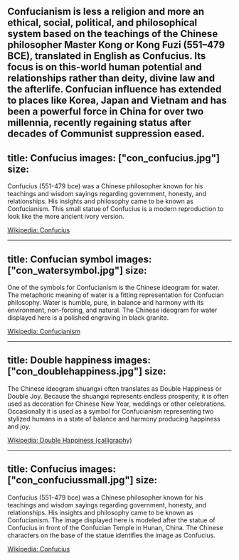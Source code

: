Confucianism is less a religion and more an ethical, social, political, and philosophical system based on the teachings of the Chinese philosopher Master Kong or Kong Fuzi (551–479 BCE), translated in English as Confucius. Its focus is on this-world human potential and relationships rather than deity, divine law and the afterlife. Confucian influence has extended to places like Korea, Japan and Vietnam and has been a powerful force in China for over two millennia, recently regaining status after decades of Communist suppression eased.
---
title: Confucius
images: ["con_confucius.jpg"]
size:
---
Confucius (551-479 bce) was a Chinese philosopher known for his teachings and wisdom sayings regarding government, honesty, and relationships. His insights and  philosophy came to be known as Confucianism. This small statue of Confucius is a modern reproduction to look like the more ancient ivory version.

[Wikipedia: Confucius](http://en.wikipedia.org/wiki/Confucius)


---
title: Confucian symbol
images: ["con_watersymbol.jpg"]
size:
---
One of the symbols for Confucianism is the Chinese ideogram for water. The metaphoric meaning of water is a fitting representation for Confucian philosophy. Water is humble, pure, in balance and harmony with its environment, non-forcing, and natural. The Chinese ideogram for water displayed here is a polished engraving in black granite.

[Wikipedia: Confucianism](http://en.wikipedia.org/wiki/Confucianism)


---
title: Double happiness
images: ["con_doublehappiness.jpg"]
size:
---
The Chinese ideogram shuangxi  often translates as Double Happiness or Double Joy. Because the shuangxi represents endless prosperity, it is often used as decoration for Chinese New Year, weddings or other celebrations. Occasionally it is used as a symbol for Confucianism representing two stylized humans in a state of balance and harmony producing happiness and joy.

[Wikipedia: Double Happiness (calligraphy)](http://en.wikipedia.org/wiki/Double_Happiness_%28calligraphy%29)


---
title: Confucius
images: ["con_confuciussmall.jpg"]
size:
---
Confucius (551-479 bce) was a Chinese philosopher known for his teachings and wisdom sayings regarding government, honesty, and relationships. His insights and philosophy came to be known as Confucianism. The image displayed here is modeled after the statue of Confucius in front of the Confucian Temple in Hunan, China. The Chinese characters on the base of the statue identifies the image as Confucius.

[Wikipedia: Confucius](http://en.wikipedia.org/wiki/Confucius)


